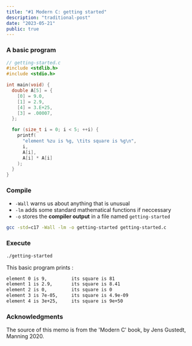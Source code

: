```yaml
---
title: "#1 Modern C: getting started"
description: "traditional-post"
date: "2023-05-21"
public: true
---
```




### A basic program

```c
// getting-started.c
#include <stdlib.h>
#include <stdio.h>

int main(void) {
  double A[5] = {
    [0] = 9.0,
    [1] = 2.9,
    [4] = 3.E+25,
    [3] = .00007,
  };

  for (size_t i = 0; i < 5; ++i) {
    printf(
      "element %zu is %g, \tits square is %g\n",
      i,
      A[i],
      A[i] * A[i]
    );
  }
}
```



### Compile

- ``-Wall`` warns us about anything that is unusual
- ``-lm`` adds some standard mathematical functions if neccessary
- ``-o`` stores the **compiler output** in a file named `getting-started`

```bash
gcc -std=c17 -Wall -lm -o getting-started getting-started.c
```



### Execute

```bash
./getting-started
```

This basic program prints :

```bash
element 0 is 9,         its square is 81
element 1 is 2.9,       its square is 8.41
element 2 is 0,         its square is 0
element 3 is 7e-05,     its square is 4.9e-09
element 4 is 3e+25,     its square is 9e+50
```


### Acknowledgments
The source of this memo is from the 'Modern C' book, by Jens Gustedt, Manning 2020.
